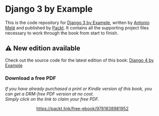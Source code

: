 # Django 3 by Example
This is the code repository for [Django 3 by Example](https://djangobyexample.com/), written by [Antonio Melé](https://antoniomele.es/) and published by [Packt](https://www.packtpub.com/product/django-3-by-example-third-edition/9781838981952). It contains all the supporting project files necessary to work through the book from start to finish.

## :warning:  New edition available
Check out the source code for the latest edition of this book: [Django 4 by Example](https://github.com/PacktPublishing/Django-4-by-example/)
### Download a free PDF

 <i>If you have already purchased a print or Kindle version of this book, you can get a DRM-free PDF version at no cost.<br>Simply click on the link to claim your free PDF.</i>
<p align="center"> <a href="https://packt.link/free-ebook/9781838981952">https://packt.link/free-ebook/9781838981952 </a> </p>